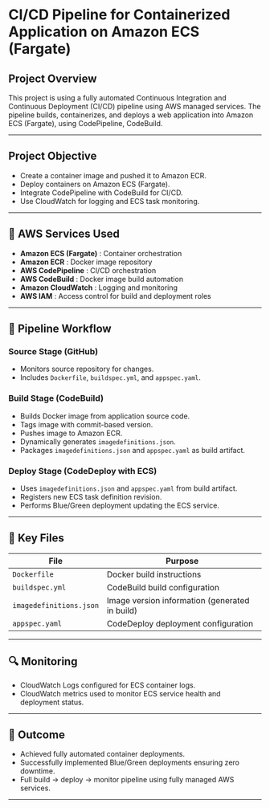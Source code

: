 # CI/CD Pipeline for Containerized Application on Amazon ECS (Fargate)

##  Project Overview

This project is using a fully automated Continuous Integration and Continuous Deployment (CI/CD) pipeline using AWS managed services. The pipeline builds, containerizes, and deploys a web application into Amazon ECS (Fargate), using CodePipeline, CodeBuild.

---

##  Project Objective

- Create a container image and pushed it to Amazon ECR.
- Deploy containers on Amazon ECS (Fargate).
- Integrate CodePipeline with CodeBuild for CI/CD.
- Use CloudWatch for logging and ECS task monitoring.

---


## 🧰 AWS Services Used

 - **Amazon ECS (Fargate)** :  Container orchestration 
 - **Amazon ECR** : Docker image repository 
 - **AWS CodePipeline** : CI/CD orchestration 
 - **AWS CodeBuild** : Docker image build automation 
 - **Amazon CloudWatch** : Logging and monitoring 
 - **AWS IAM** : Access control for build and deployment roles 

---

## 🔧 Pipeline Workflow

### Source Stage (GitHub)
- Monitors source repository for changes.
- Includes `Dockerfile`, `buildspec.yml`, and `appspec.yaml`.

### Build Stage (CodeBuild)
- Builds Docker image from application source code.
- Tags image with commit-based version.
- Pushes image to Amazon ECR.
- Dynamically generates `imagedefinitions.json`.
- Packages `imagedefinitions.json` and `appspec.yaml` as build artifact.

### Deploy Stage (CodeDeploy with ECS)
- Uses `imagedefinitions.json` and `appspec.yaml` from build artifact.
- Registers new ECS task definition revision.
- Performs Blue/Green deployment updating the ECS service.

---

## 📂 Key Files

| File | Purpose |
|------|---------|
| `Dockerfile` | Docker build instructions |
| `buildspec.yml` | CodeBuild build configuration |
| `imagedefinitions.json` | Image version information (generated in build) |
| `appspec.yaml` | CodeDeploy deployment configuration |

---

## 🔍 Monitoring

- CloudWatch Logs configured for ECS container logs.
- CloudWatch metrics used to monitor ECS service health and deployment status.

---

## 🚀 Outcome

- Achieved fully automated container deployments.
- Successfully implemented Blue/Green deployments ensuring zero downtime.
- Full build → deploy → monitor pipeline using fully managed AWS services.

---

